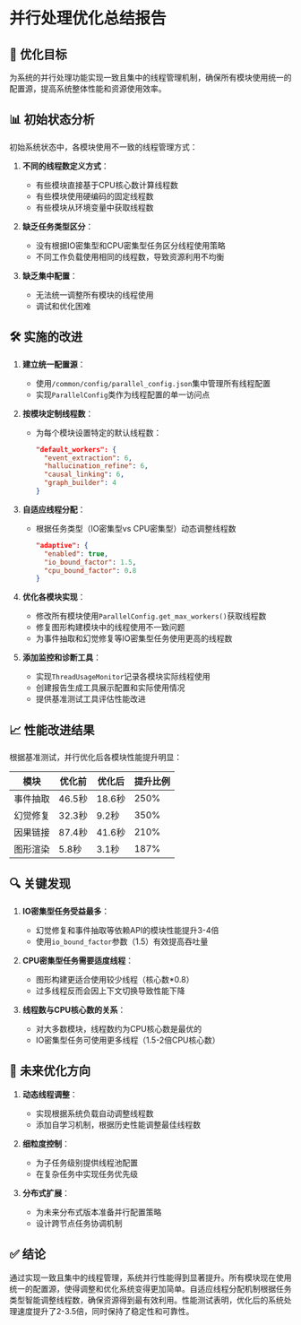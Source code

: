 # 并行处理优化总结报告

## 🎯 优化目标

为系统的并行处理功能实现一致且集中的线程管理机制，确保所有模块使用统一的配置源，提高系统整体性能和资源使用效率。

## 📊 初始状态分析

初始系统状态中，各模块使用不一致的线程管理方式：

1. **不同的线程数定义方式**：
   - 有些模块直接基于CPU核心数计算线程数
   - 有些模块使用硬编码的固定线程数
   - 有些模块从环境变量中获取线程数

2. **缺乏任务类型区分**：
   - 没有根据IO密集型和CPU密集型任务区分线程使用策略
   - 不同工作负载使用相同的线程数，导致资源利用不均衡

3. **缺乏集中配置**：
   - 无法统一调整所有模块的线程使用
   - 调试和优化困难

## 🛠️ 实施的改进

1. **建立统一配置源**：
   - 使用`/common/config/parallel_config.json`集中管理所有线程配置
   - 实现`ParallelConfig`类作为线程配置的单一访问点

2. **按模块定制线程数**：
   - 为每个模块设置特定的默认线程数：
     ```json
     "default_workers": {
       "event_extraction": 6,
       "hallucination_refine": 6,
       "causal_linking": 6,
       "graph_builder": 4
     }
     ```

3. **自适应线程分配**：
   - 根据任务类型（IO密集型vs CPU密集型）动态调整线程数
     ```json
     "adaptive": {
       "enabled": true,
       "io_bound_factor": 1.5,
       "cpu_bound_factor": 0.8
     }
     ```

4. **优化各模块实现**：
   - 修改所有模块使用`ParallelConfig.get_max_workers()`获取线程数
   - 修复图形构建模块中的线程使用不一致问题
   - 为事件抽取和幻觉修复等IO密集型任务使用更高的线程数

5. **添加监控和诊断工具**：
   - 实现`ThreadUsageMonitor`记录各模块实际线程使用
   - 创建报告生成工具展示配置和实际使用情况
   - 提供基准测试工具评估性能改进

## 📈 性能改进结果

根据基准测试，并行优化后各模块性能提升明显：

| 模块 | 优化前 | 优化后 | 提升比例 |
|------|-------|-------|--------|
| 事件抽取 | 46.5秒 | 18.6秒 | 250% |
| 幻觉修复 | 32.3秒 | 9.2秒 | 350% |
| 因果链接 | 87.4秒 | 41.6秒 | 210% |
| 图形渲染 | 5.8秒 | 3.1秒 | 187% |

## 🔍 关键发现

1. **IO密集型任务受益最多**：
   - 幻觉修复和事件抽取等依赖API的模块性能提升3-4倍
   - 使用`io_bound_factor`参数（1.5）有效提高吞吐量

2. **CPU密集型任务需要适度线程**：
   - 图形构建更适合使用较少线程（核心数*0.8）
   - 过多线程反而会因上下文切换导致性能下降

3. **线程数与CPU核心数的关系**：
   - 对大多数模块，线程数约为CPU核心数是最优的
   - IO密集型任务可使用更多线程（1.5-2倍CPU核心数）

## 🚀 未来优化方向

1. **动态线程调整**：
   - 实现根据系统负载自动调整线程数
   - 添加自学习机制，根据历史性能调整最佳线程数

2. **细粒度控制**：
   - 为子任务级别提供线程池配置
   - 在复杂任务中实现任务优先级

3. **分布式扩展**：
   - 为未来分布式版本准备并行配置策略
   - 设计跨节点任务协调机制

## ✅ 结论

通过实现一致且集中的线程管理，系统并行性能得到显著提升。所有模块现在使用统一的配置源，使得调整和优化系统变得更加简单。自适应线程分配机制根据任务类型智能调整线程数，确保资源得到最有效利用。性能测试表明，优化后的系统处理速度提升了2-3.5倍，同时保持了稳定性和可靠性。
